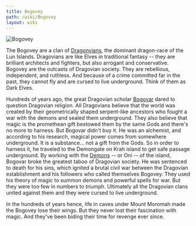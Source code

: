 ```yaml
---
title: Bogovey
path: /wiki/Bogovey
layout: wiki
---
```


![Bogovey](/static/wiki/Bogovey.jpg "fig:Bogovey")

The Bogovey are a clan of [Dragonvians](/wiki/Dragovians "wikilink"), the dominant dragon-race of the Lun Islands. Dragovians are like Elves in traditional fantasy -- they are brilliant architects and fighters, but also arrogant and conservative. Bogovey are the outcasts of Dragovian society. They are rebellious, independent, and ruthless. And because of a crime committed far in the past, they cannot fly and are cursed to live underground. Think of them as Dark Elves.

Hundreds of years ago, the great Dragovian scholar [Bogovar](/wiki/Bogovar "wikilink") dared to question Dragovian religion. All Dragovians believe that the world was created by their geometrically shaped serpent-like ancestors who fought a war with the demons and sealed them underground. They also believe that magic is the promethean gift bestowed them by the same Gods and there's no more to harness. But Bogovar didn't buy it. He was an alchemist, and according to his research, magical power comes from somewhere underground. It is a substance… not a gift from the Gods. So in order to harness it, he traveled to the Demongate on Krah island to get safe passage underground. By working with the [Demons](/wiki/Oni "wikilink") -- or Oni -- of the island, Bogovar broke the greatest taboo of Dragovian society. He was sentenced to death for his sins, which ignited a brutal civil war between the Dragovian establishment and his followers who called themselves Bogovey. They used his theory of magic to summon demons and powerful spells for war. But they were too few in numbers to triumph. Ultimately all the Dragovian clans united against them and they were cursed to live underground.

In the hundreds of years hence, life in caves under Mount Moromah made the Bogovey lose their wings. But they never lost their fascination with magic. And they've been biding their time for revenge ever since.
